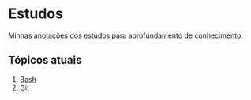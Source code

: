 # Estudos

Minhas anotações dos estudos para aprofundamento de conhecimento.

## Tópicos atuais

1. [Bash](BASH.md)
2. [Git](GIT.md)